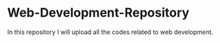 # Web-Development-Repository
In this repository I will upload all the codes related to web development.

